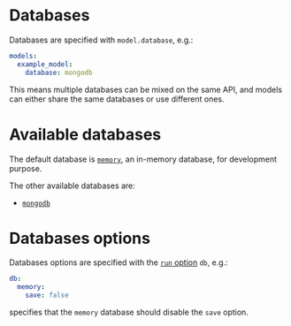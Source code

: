 # Databases

Databases are specified with `model.database`, e.g.:

```yml
models:
  example_model:
    database: mongodb
```

This means multiple databases can be mixed on the same API, and models can
either share the same databases or use different ones.

# Available databases

The default database is [`memory`](memory_db.md), an in-memory database,
for development purpose.

The other available databases are:
  - [`mongodb`](mongodb.md)

# Databases options

Databases options are specified with the [`run` option](configuration.md) `db`,
e.g.:

```yml
db:
  memory:
    save: false
```

specifies that the `memory` database should disable the `save` option.
